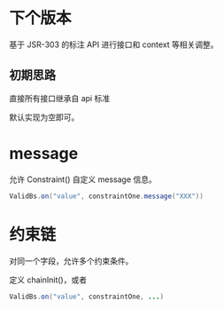 # 下个版本

基于 JSR-303 的标注 API 进行接口和 context 等相关调整。

## 初期思路

直接所有接口继承自 api 标准

默认实现为空即可。

# message

允许 Constraint() 自定义 message 信息。

```java
ValidBs.on("value", constraintOne.message("XXX"))
```

# 约束链

对同一个字段，允许多个约束条件。

定义 chainInit()，或者

```java
ValidBs.on("value", constraintOne, ...)
```